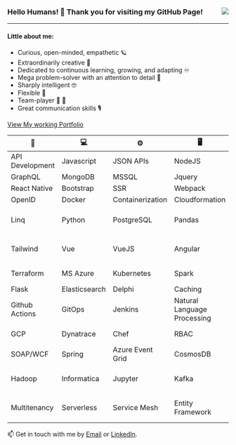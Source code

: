 ### Hello Humans! 👋 Thank you for visiting my GitHub Page! <a><img align="right" src="https://github.com/Q118/q118/blob/master/cartoon2.png"></a>


------
#### Little about me:
* Curious, open-minded, empathetic 🪐
* Extraordinarily creative 🎨
* Dedicated to continuous learning, growing, and adapting ♾
* Mega problem-solver with an attention to detail 🧩
* Sharply intelligent 🤓 
* Flexible 🧘
* Team-player 🤜 🤛
* Great communication skills 🎙


[View My working Portfolio](https://shelbyrothman.com/)


🧰 | 💻  |  ⚙️ | 🖥️ | 🧰 | 💻  |  ⚙️ | 🖥️ | 🧰
------------ | ------------- | ------------- | ------------- | ------------ | ------------- | ------------- | -------------  | -------------
API Development|Javascript|JSON APIs|NodeJS|PWAs|REST|Typescript|Web API|GPT
GraphQL|MongoDB|MSSQL|Jquery|JavaScript|HTML|ESLint|Next|React
React Native|Bootstrap|SSR|Webpack|Authentication|Authorization|JWT|MFA|Oauth
OpenID|Docker|Containerization|Cloudformation|Azure DevOps|AWS|SAML|Java|PHP
Linq|Python|PostgreSQL|Pandas|PowerBI|Prompt Engineering|Optical Character Recognition|Responsive Design|SASS/SCSS
Tailwind|Vue|VueJS|Angular|TensorFlow|Penetration Testing|Secure Coding Practices|AppDynamics|Azure Functions
Terraform|MS Azure|Kubernetes|Spark|Redis|BigQuery|Apache Spark|Anaconda|Rust
Flask|Elasticsearch|Delphi|Caching|.Net 6|gRPC|Kafka|RabbitMQ|SOAP
Github Actions|GitOps|Jenkins|Natural Language Processing|Numpy|Large Language Model|Helm|HashiCorp Vault|Grafana
GCP|Dynatrace|Chef|RBAC|Entitlements|Tableau|PyTorch|Microsoft Fabric|.Net 4.8|SQL Server
SOAP/WCF|Spring|Azure Event Grid|CosmosDB|Data Warehouse|Databricks|Delta Lake|DynamoDB|gRPC
Hadoop|Informatica|Jupyter|Kafka|Knowledge Graphs|Autoscaling|Event Driven Architecture|Microservices Architecture|Monorepos
Multitenancy|Serverless|Service Mesh|Entity Framework|Expo Go|Apple AppStore Build|TDD|Bash

📫 Get in touch with me by [Email](mailto:shel.programmer@gmail.com) or [LinkedIn](https://www.linkedin.com/in/shelby-anne-bb84131a4/).


